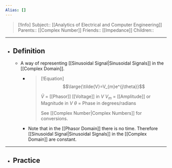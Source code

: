 ```yaml
---
Alias: []
---
```

> [!Info]
> Subject:: [[Analytics of Electrical and Computer Engineering]]
> Parents:: [[Complex Number]]
> Friends:: [[Impedance]]
> Children:: 
---
- ## Definition
	- A way of representing [[Sinusoidal Signal|Sinusoidal Signals]] in the [[Complex Domain]].
		- > [!Equation]
		  > $$\large{\tilde{V}=V_{m}e^{j\theta}}$$
		  > 
		  > $\tilde{V}$ = [[Phasor]] [[Voltage]] in $V$
		  > $V_{m}$ = [[Amplitude]] or Magnitude in $V$
		  > $\theta$ = Phase in degrees/radians
		  > 
		  > See [[Complex Number|Complex Numbers]] for conversions.
		- Note that in the [[Phasor Domain]] there is no time. Therefore [[Sinusoidal Signal|Sinusoidal Signals]] in the [[Complex Domain]] are constant.
---
- ## Practice